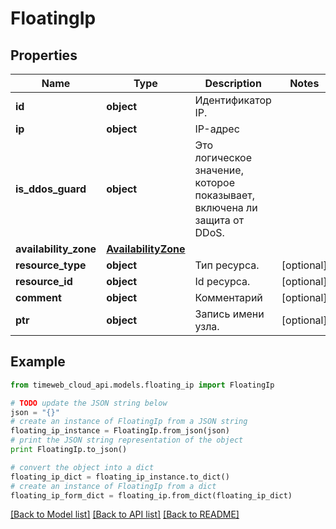 # FloatingIp


## Properties
Name | Type | Description | Notes
------------ | ------------- | ------------- | -------------
**id** | **object** | Идентификатор IP. | 
**ip** | **object** | IP-адрес | 
**is_ddos_guard** | **object** | Это логическое значение, которое показывает, включена ли защита от DDoS. | 
**availability_zone** | [**AvailabilityZone**](AvailabilityZone.md) |  | 
**resource_type** | **object** | Тип ресурса. | [optional] 
**resource_id** | **object** | Id ресурса. | [optional] 
**comment** | **object** | Комментарий | [optional] 
**ptr** | **object** | Запись имени узла. | [optional] 

## Example

```python
from timeweb_cloud_api.models.floating_ip import FloatingIp

# TODO update the JSON string below
json = "{}"
# create an instance of FloatingIp from a JSON string
floating_ip_instance = FloatingIp.from_json(json)
# print the JSON string representation of the object
print FloatingIp.to_json()

# convert the object into a dict
floating_ip_dict = floating_ip_instance.to_dict()
# create an instance of FloatingIp from a dict
floating_ip_form_dict = floating_ip.from_dict(floating_ip_dict)
```
[[Back to Model list]](../README.md#documentation-for-models) [[Back to API list]](../README.md#documentation-for-api-endpoints) [[Back to README]](../README.md)


